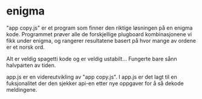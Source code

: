 # enigma

"app copy.js" er et program som finner den riktige løsningen på en enigma kode. Programmet prøver alle de forskjellige plugboard kombinasjonene vi fikk under enigma, og rangerer resultatene basert på hvor mange av ordene er et norsk ord. 

Alt er veldig spagetti kode og er veldig ustabilt... Fungerte bare sånn halvparten av tiden.

app.js er en videreutvikling av "app copy.js". I app.js er det lagt til en fuksjonalitet der den sjekker api-en etter nye oppgaver for å så dekode meldingene. 
